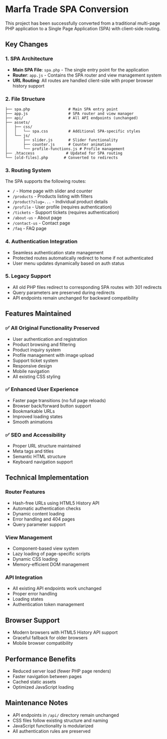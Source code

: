 # Marfa Trade SPA Conversion

This project has been successfully converted from a traditional multi-page PHP application to a Single Page Application (SPA) with client-side routing.

## Key Changes

### 1. SPA Architecture
- **Main SPA File**: `spa.php` - The single entry point for the application
- **Router**: `app.js` - Contains the SPA router and view management system
- **URL Routing**: All routes are handled client-side with proper browser history support

### 2. File Structure
```
├── spa.php                 # Main SPA entry point
├── app.js                  # SPA router and view manager
├── api/                    # All API endpoints (unchanged)
├── assets/
│   ├── css/
│   │   └── spa.css         # Additional SPA-specific styles
│   └── js/
│       ├── slider.js       # Slider functionality
│       ├── counter.js      # Counter animation
│       └── profile-functions.js # Profile management
├── .htaccess              # Updated for SPA routing
└── [old-files].php       # Converted to redirects
```

### 3. Routing System
The SPA supports the following routes:
- `/` - Home page with slider and counter
- `/products` - Products listing with filters
- `/product?slug=...` - Individual product details
- `/profile` - User profile (requires authentication)
- `/tickets` - Support tickets (requires authentication)
- `/about-us` - About page
- `/contact-us` - Contact page
- `/faq` - FAQ page

### 4. Authentication Integration
- Seamless authentication state management
- Protected routes automatically redirect to home if not authenticated
- User menu updates dynamically based on auth status

### 5. Legacy Support
- All old PHP files redirect to corresponding SPA routes with 301 redirects
- Query parameters are preserved during redirects
- API endpoints remain unchanged for backward compatibility

## Features Maintained

### ✅ All Original Functionality Preserved
- User authentication and registration
- Product browsing and filtering
- Product inquiry system
- Profile management with image upload
- Support ticket system
- Responsive design
- Mobile navigation
- All existing CSS styling

### ✅ Enhanced User Experience
- Faster page transitions (no full page reloads)
- Browser back/forward button support
- Bookmarkable URLs
- Improved loading states
- Smooth animations

### ✅ SEO and Accessibility
- Proper URL structure maintained
- Meta tags and titles
- Semantic HTML structure
- Keyboard navigation support

## Technical Implementation

### Router Features
- Hash-free URLs using HTML5 History API
- Automatic authentication checks
- Dynamic content loading
- Error handling and 404 pages
- Query parameter support

### View Management
- Component-based view system
- Lazy loading of page-specific scripts
- Dynamic CSS loading
- Memory-efficient DOM management

### API Integration
- All existing API endpoints work unchanged
- Proper error handling
- Loading states
- Authentication token management

## Browser Support
- Modern browsers with HTML5 History API support
- Graceful fallback for older browsers
- Mobile browser compatibility

## Performance Benefits
- Reduced server load (fewer PHP page renders)
- Faster navigation between pages
- Cached static assets
- Optimized JavaScript loading

## Maintenance Notes
- API endpoints in `/api/` directory remain unchanged
- CSS files follow existing structure and naming
- JavaScript functionality is modularized
- All authentication rules are preserved